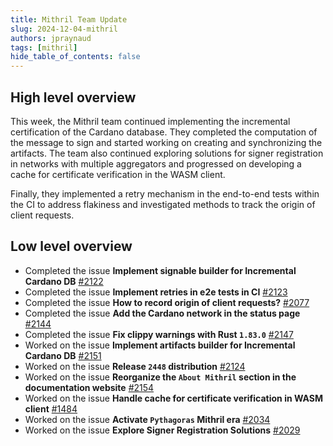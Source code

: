 ```yaml
---
title: Mithril Team Update
slug: 2024-12-04-mithril
authors: jpraynaud
tags: [mithril]
hide_table_of_contents: false
---
```


## High level overview

This week, the Mithril team continued implementing the incremental certification of the Cardano database. They completed the computation of the message to sign and started working on creating and synchronizing the artifacts. The team also continued exploring solutions for signer registration in networks with multiple aggregators and progressed on developing a cache for certificate verification in the WASM client.

Finally, they implemented a retry mechanism in the end-to-end tests within the CI to address flakiness and investigated methods to track the origin of client requests.

## Low level overview

- Completed the issue **Implement signable builder for Incremental Cardano DB** [#2122](https://github.com/input-output-hk/mithril/issues/2122)
- Completed the issue **Implement retries in e2e tests in CI** [#2123](https://github.com/input-output-hk/mithril/issues/2123)
- Completed the issue **How to record origin of client requests?** [#2077](https://github.com/input-output-hk/mithril/issues/2077)
- Completed the issue **Add the Cardano network in the status page** [#2144](https://github.com/input-output-hk/mithril/issues/2144)
- Completed the issue **Fix clippy warnings with Rust `1.83.0`** [#2147](https://github.com/input-output-hk/mithril/issues/2147)
- Worked on the issue **Implement artifacts builder for Incremental Cardano DB** [#2151](https://github.com/input-output-hk/mithril/issues/2151)
- Worked on the issue **Release `2448` distribution** [#2124](https://github.com/input-output-hk/mithril/issues/2124)
- Worked on the issue **Reorganize the `About Mithril` section in the documentation website** [#2154](https://github.com/input-output-hk/mithril/issues/2154)
- Worked on the issue **Handle cache for certificate verification in WASM client** [#1484](https://github.com/input-output-hk/mithril/issues/1484)
- Worked on the issue **Activate `Pythagoras` Mithril era** [#2034](https://github.com/input-output-hk/mithril/issues/2034)
- Worked on the issue **Explore Signer Registration Solutions** [#2029](https://github.com/input-output-hk/mithril/issues/2029)
